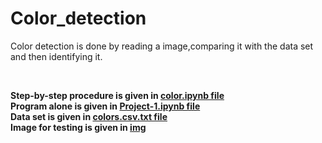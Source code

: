 # Color_detection

Color detection is done by reading a image,comparing it with  the data set and then identifying it.
<br/>


<br/>

 **Step-by-step procedure is given in [color.ipynb file](https://github.com/nivedha02/Color-detection/blob/main/color.ipynb)** <br />
 **Program alone is given in [Project-1.ipynb file](https://github.com/nivedha02/Color-detection/blob/main/Project-1.ipynb)** <br/>
 **Data set is given in  [colors.csv.txt file](https://github.com/nivedha02/Color-detection/blob/main/colors.csv.txt)** <br/>
 **Image for testing is given in [img](https://github.com/nivedha02/Desktop/blob/master/spark/color%20detection/img/with%20boat.jpg)**<br/>
